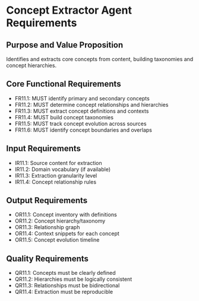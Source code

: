 # Concept Extractor Agent Requirements

## Purpose and Value Proposition
Identifies and extracts core concepts from content, building taxonomies and concept hierarchies.

## Core Functional Requirements
- FR11.1: MUST identify primary and secondary concepts
- FR11.2: MUST determine concept relationships and hierarchies
- FR11.3: MUST extract concept definitions and contexts
- FR11.4: MUST build concept taxonomies
- FR11.5: MUST track concept evolution across sources
- FR11.6: MUST identify concept boundaries and overlaps

## Input Requirements
- IR11.1: Source content for extraction
- IR11.2: Domain vocabulary (if available)
- IR11.3: Extraction granularity level
- IR11.4: Concept relationship rules

## Output Requirements
- OR11.1: Concept inventory with definitions
- OR11.2: Concept hierarchy/taxonomy
- OR11.3: Relationship graph
- OR11.4: Context snippets for each concept
- OR11.5: Concept evolution timeline

## Quality Requirements
- QR11.1: Concepts must be clearly defined
- QR11.2: Hierarchies must be logically consistent
- QR11.3: Relationships must be bidirectional
- QR11.4: Extraction must be reproducible